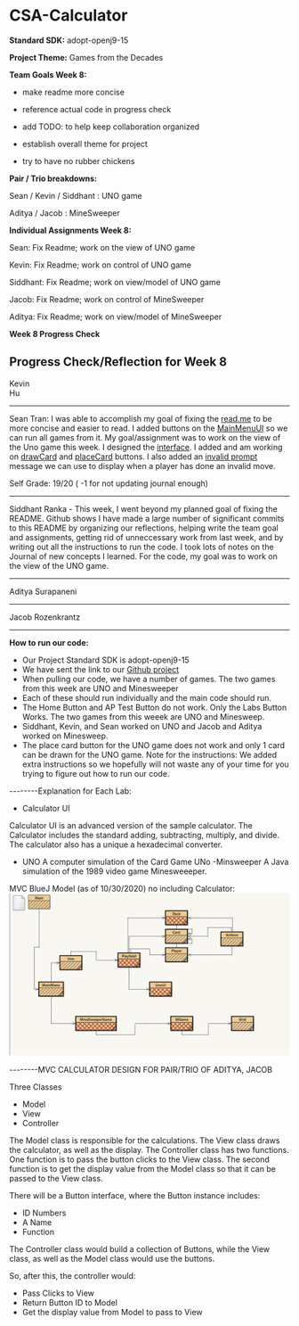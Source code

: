 # CSA-Calculator

**Standard SDK:** adopt-openj9-15

**Project Theme:** Games from the Decades

**Team Goals Week 8:**
* make readme more concise

* reference actual code in progress check

* add TODO: to help keep collaboration organized

* establish overall theme for project 

* try to have no rubber chickens

**Pair / Trio breakdowns:**

Sean / Kevin / Siddhant : UNO game
 
Aditya / Jacob : MineSweeper

**Individual Assignments Week 8:**

Sean: Fix Readme; work on the view of UNO game

Kevin: Fix Readme; work on control of UNO game

Siddhant: Fix Readme; work on view/model of UNO game

Jacob: Fix Readme; work on control of MineSweeper

Aditya: Fix Readme; work on view/model of MineSweeper

**Week 8 Progress Check**

Progress Check/Reflection for Week 8
------------------------------------------------
Kevin       
Hu          
            
-------------------------------------------------
Sean Tran: I was able to accomplish my goal of fixing the [read.me](https://github.com/keviin0/CSA-Portfolio-GroceryStoreSim/blob/main/README.md) to be more concise and easier to read. I added buttons on the [MainMenuUI](https://github.com/keviin0/CSA-Portfolio-GroceryStoreSim/blob/main/src/util/MainMenu.java#L87-L113) so we can run all games from it. My goal/assignment was to work on the view of the Uno game this week. I designed the [interface](https://github.com/keviin0/CSA-Portfolio-GroceryStoreSim/blob/main/src/ui/UnoUI.form). I added and am working on [drawCard](https://github.com/keviin0/CSA-Portfolio-GroceryStoreSim/blob/main/src/ui/Uno.java#L80-L88) and [placeCard](https://github.com/keviin0/CSA-Portfolio-GroceryStoreSim/blob/main/src/ui/Uno.java#L92-L97) buttons. I also added an [invalid prompt](https://github.com/keviin0/CSA-Portfolio-GroceryStoreSim/blob/main/src/ui/UnoUI.java#L110-L114) message we can use to display when a player has done an invalid move. 

Self Grade: 19/20 ( -1 for not updating journal enough)       
            
-------------------------------------------------
Siddhant Ranka  - This week, I went beyond my planned goal of
fixing the README. Github shows I have made a large
number of significant commits to this README by 
organizing our reflections, helping write the team 
goal and assignments, getting rid of unneccessary work from last week, and by writing out all the instructions to run the code. I took lots of notes on the Journal of new concepts I learned. For the code, my goal was to work on the view of the UNO game. 
          
-------------------------------------------------
Aditya Surapaneni

-------------------------------------------------
Jacob Rozenkrantz

-------------------------------------------------
                
       

**How to run our code:**
- Our Project Standard SDK is adopt-openj9-15
- We have sent the link to our [Github project](https://github.com/keviin0/CSA-Portfolio-GroceryStoreSim)
- When pulling our code, we have a number of games. The two games from this week are UNO and Minesweeper
- Each of these should run individually and the main code should run.
- The Home Button and AP Test Button do not work. Only the Labs Button Works. The two games from this weeek are UNO and Minesweep.
- Siddhant, Kevin, and Sean worked on UNO and Jacob and Aditya worked on Minesweep.
- The place card button for the UNO game does not work and only 1 card can be drawn for the UNO game.
Note for the instructions: We added extra instructions so we hopefully will not waste any of your time for you trying to figure out how to run our code.




--------Explanation for Each Lab:

- Calculator UI

Calculator UI is an advanced version of the sample calculator. The Calculator includes the standard adding, subtracting, multiply, and divide. The calculator also has a unique a hexadecimal converter. 
- UNO
A computer simulation of the Card Game UNo
-Minsweeper
A Java simulation of the 1989 video game Minesweeeper.



MVC BlueJ Model (as of 10/30/2020) no including Calculator:
![](images/MVC.png)

--------MVC CALCULATOR DESIGN FOR PAIR/TRIO OF ADITYA, JACOB

Three Classes
- Model
- View
- Controller

The Model class is responsible for the calculations.
The View class draws the calculator, as well as the display.
The Controller class has two functions. One function is to pass the button clicks to the View class. The second function is to get the display value from the Model class so that it can be passed to the View class.

There will be a Button interface, where the Button instance includes:
- ID Numbers
- A Name
- Function

The Controller class would build a collection of Buttons, while the View class, as well as the Model class would use the buttons.

So, after this, the controller would:
- Pass Clicks to View
- Return Button ID to Model
- Get the display value from Model to pass to View



